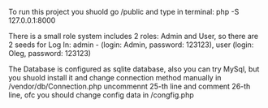 To run this project you shuold go /public and type in terminal: php -S 127.0.0.1:8000

There is a small role system includes 2 roles: Admin and User, so there are 2 seeds for Log In: 
admin - (login: Admin, password: 123123), user (login: Oleg, password: 123123)

The Database is configured as sqlite database, also you can try MySql, but you shuold install it and change connection method manually
in /vendor/db/Connection.php uncommennt 25-th line and comment 26-th line, ofc you should change config data in /congfig.php
